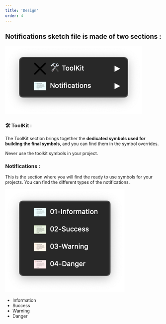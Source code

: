 ```yaml
---
title: 'Design'
order: 4
---
```


## Notifications sketch file is made of two sections :

![notifications-sketch-menu](notifications-sketch-menu.png)

### **🛠 ToolKit :**

The ToolKit section brings together the **dedicated symbols used for building the final symbols**, and you can find them in the symbol overrides.
<br>

<hint type="dont">
  <hintitem dont="true">
  Never use the toolkit symbols in your project.
  </hintitem>
</hint>

### **Notifications :**

This is the section where you will find the ready to use symbols for your projects. You can find the different types of the notifications.

![notifications-sketch-menu2](notifications-sketch-menu2.png)

- Information
- Success
- Warning
- Danger
